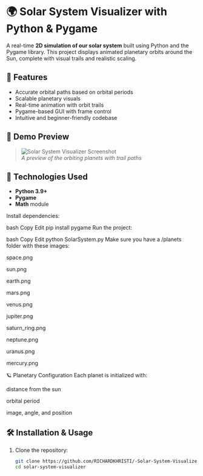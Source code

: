 # 🌍 Solar System Visualizer with Python & Pygame

A real-time **2D simulation of our solar system** built using Python and the Pygame library. This project displays animated planetary orbits around the Sun, complete with visual trails and realistic scaling.

## 🚀 Features

- Accurate orbital paths based on orbital periods
- Scalable planetary visuals
- Real-time animation with orbit trails
- Pygame-based GUI with frame control
- Intuitive and beginner-friendly codebase

## 📸 Demo Preview

> ![Solar System Visualizer Screenshot](output.png)  
> *A preview of the orbiting planets with trail paths*

## 🧠 Technologies Used

- **Python 3.9+**
- **Pygame**
- **Math** module

Install dependencies:

bash
Copy
Edit
pip install pygame
Run the project:

bash
Copy
Edit
python SolarSystem.py
Make sure you have a /planets folder with these images:

space.png

sun.png

earth.png

mars.png

venus.png

jupiter.png

saturn_ring.png

neptune.png

uranus.png

mercury.png

🪐 Planetary Configuration
Each planet is initialized with:

distance from the sun

orbital period

image, angle, and position

## 🛠 Installation & Usage

1. Clone the repository:
   ```bash
   git clone https://github.com/RICHARDKHRISTI/-Solar-System-Visualizer-using-Python-Pygame
   cd solar-system-visualizer

